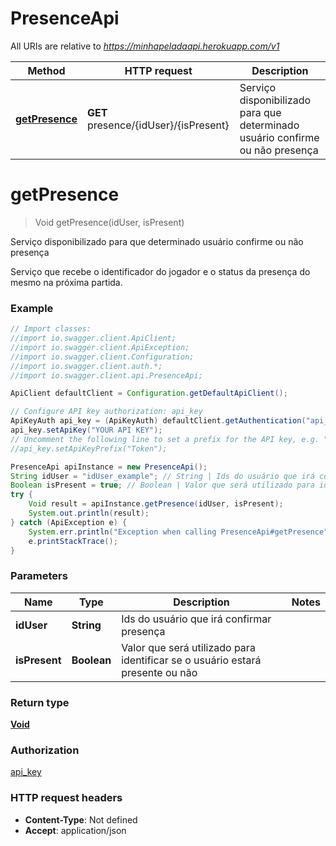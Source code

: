 # PresenceApi

All URIs are relative to *https://minhapeladaapi.herokuapp.com/v1*

Method | HTTP request | Description
------------- | ------------- | -------------
[**getPresence**](PresenceApi.md#getPresence) | **GET** presence/{idUser}/{isPresent} | Serviço disponibilizado para que determinado usuário confirme ou não presença


<a name="getPresence"></a>
# **getPresence**
> Void getPresence(idUser, isPresent)

Serviço disponibilizado para que determinado usuário confirme ou não presença

Serviço que recebe o identificador do jogador e o status da presença do mesmo na próxima partida.

### Example
```java
// Import classes:
//import io.swagger.client.ApiClient;
//import io.swagger.client.ApiException;
//import io.swagger.client.Configuration;
//import io.swagger.client.auth.*;
//import io.swagger.client.api.PresenceApi;

ApiClient defaultClient = Configuration.getDefaultApiClient();

// Configure API key authorization: api_key
ApiKeyAuth api_key = (ApiKeyAuth) defaultClient.getAuthentication("api_key");
api_key.setApiKey("YOUR API KEY");
// Uncomment the following line to set a prefix for the API key, e.g. "Token" (defaults to null)
//api_key.setApiKeyPrefix("Token");

PresenceApi apiInstance = new PresenceApi();
String idUser = "idUser_example"; // String | Ids do usuário que irá confirmar presença
Boolean isPresent = true; // Boolean | Valor que será utilizado para identificar se o usuário estará presente ou não
try {
    Void result = apiInstance.getPresence(idUser, isPresent);
    System.out.println(result);
} catch (ApiException e) {
    System.err.println("Exception when calling PresenceApi#getPresence");
    e.printStackTrace();
}
```

### Parameters

Name | Type | Description  | Notes
------------- | ------------- | ------------- | -------------
 **idUser** | **String**| Ids do usuário que irá confirmar presença |
 **isPresent** | **Boolean**| Valor que será utilizado para identificar se o usuário estará presente ou não |

### Return type

[**Void**](.md)

### Authorization

[api_key](../README.md#api_key)

### HTTP request headers

 - **Content-Type**: Not defined
 - **Accept**: application/json

